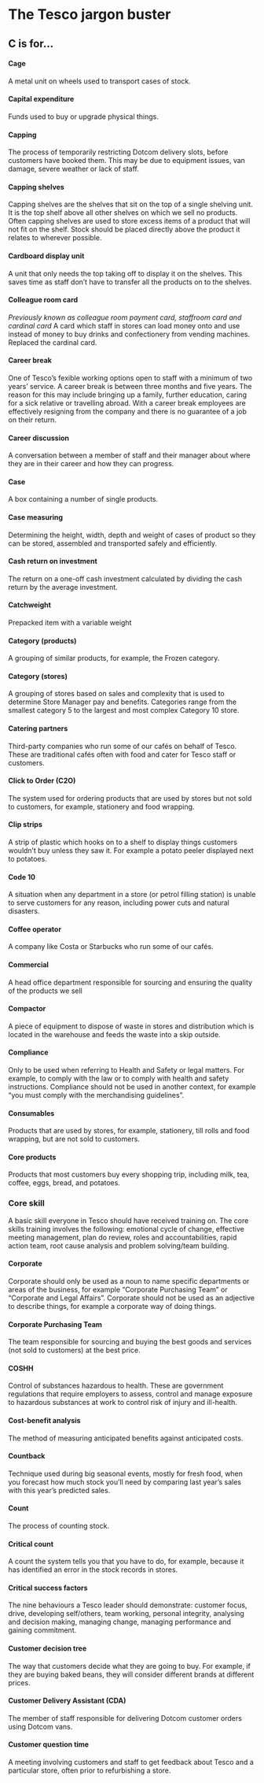 # The Tesco jargon buster

## C is for…

#### Cage
A metal unit on wheels used to transport cases of stock.

#### Capital expenditure
Funds used to buy or upgrade physical things.

#### Capping
The process of temporarily restricting Dotcom delivery slots, before customers have booked them. This may be due to equipment issues, van damage, severe weather or lack of staff.

#### Capping shelves
Capping shelves are the shelves that sit on the top of a single shelving unit. It is the top shelf above all other shelves on which we sell no products. Often capping shelves are used to store excess items of a product that will not fit on the shelf. Stock should be placed directly above the product it relates to wherever possible.

#### Cardboard display unit
A unit that only needs the top taking off to display it on the shelves. This saves time as staff don’t have to transfer all the products on to the shelves.

#### Colleague room card
*Previously known as colleague room payment card, staffroom card and cardinal card*
A card which staff in stores can load money onto and use instead of money to buy drinks and confectionery from vending machines. Replaced the cardinal card.

#### Career break
One of Tesco’s fexible working options open to staff with a minimum of two years’ service. A career break is between three months and five years. The reason for this may include bringing up a family, further education, caring for a sick relative or travelling abroad. With a career break employees are effectively resigning from the company and there is no guarantee of a job on their return.

#### Career discussion
A conversation between a member of staff and their manager about where they are in their career and how they can progress.

#### Case
A box containing a number of single products.

#### Case measuring
Determining the height, width, depth and weight of cases of product so they can be stored, assembled and transported safely and efficiently.

#### Cash return on investment
The return on a one-off cash investment calculated by dividing the cash return by the average investment.

#### Catchweight
Prepacked item with a variable weight

#### Category (products)
A grouping of similar products, for example, the Frozen category.

#### Category (stores)
A grouping of stores based on sales and complexity that is used to determine Store Manager pay and benefits. Categories range from the smallest category 5 to the largest and most complex Category 10 store.

#### Catering partners
Third-party companies who run some of our cafés on behalf of Tesco. These are traditional cafés often with food and cater for Tesco staff or customers.

#### Click to Order (C2O)
The system used for ordering products that are used by stores but not sold to customers, for example, stationery and food wrapping.

#### Clip strips
A strip of plastic which hooks on to a shelf to display things customers wouldn’t buy unless they saw it. For example a potato peeler displayed next to potatoes.

#### Code 10
A situation when any department in a store (or petrol filling station) is unable to serve customers for any reason, including power cuts and natural disasters.

#### Coffee operator
A company like Costa or Starbucks who run some of our cafés.

#### Commercial
A head office department responsible for sourcing and ensuring the quality of the products we sell

#### Compactor
A piece of equipment to dispose of waste in stores and distribution which is located in the warehouse and feeds the waste into a skip outside.

#### Compliance
Only to be used when referring to Health and Safety or legal matters. For example, to comply with the law or to comply with health and safety instructions. Compliance should not be used in another context, for example “you must comply with the merchandising guidelines”.

#### Consumables
Products that are used by stores, for example, stationery, till rolls and food wrapping, but are not sold to customers.

#### Core products
Products that most customers buy every shopping trip, including milk, tea, coffee, eggs, bread, and potatoes.

### Core skill
A basic skill everyone in Tesco should have received training on. The core skills training involves the following: emotional cycle of change, effective meeting management, plan do review, roles and accountabilities, rapid action team, root cause analysis and problem solving/team building.

#### Corporate
Corporate should only be used as a noun to name specific departments or areas of the business, for example “Corporate Purchasing Team” or “Corporate and Legal Affairs”. Corporate should not be used as an adjective to describe things, for example a corporate way of doing things.

#### Corporate Purchasing Team
The team responsible for sourcing and buying the best goods and services (not sold to customers) at the best price.

#### COSHH
Control of substances hazardous to health. These are government regulations that require employers to assess, control and manage exposure to hazardous substances at work to control risk of injury and ill-health.

#### Cost-benefit analysis
The method of measuring anticipated benefits against anticipated costs.

#### Countback
Technique used during big seasonal events, mostly for fresh food, when you forecast how much stock you’ll need by comparing last year’s sales with this year’s predicted sales.

#### Count
The process of counting stock.

#### Critical count
A count the system tells you that you have to do, for example, because it has identified an error in the stock records in stores.

#### Critical success factors
The nine behaviours a Tesco leader should demonstrate: customer focus, drive, developing self/others, team working, personal integrity, analysing and decision making, managing change, managing performance and gaining commitment.

#### Customer decision tree
The way that customers decide what they are going to buy. For example, if they are buying baked beans, they will consider different brands at different prices.

#### Customer Delivery Assistant (CDA)
The member of staff responsible for delivering Dotcom customer orders using Dotcom vans.

#### Customer question time
A meeting involving customers and staff to get feedback about Tesco and a particular store, often prior to refurbishing a store.
